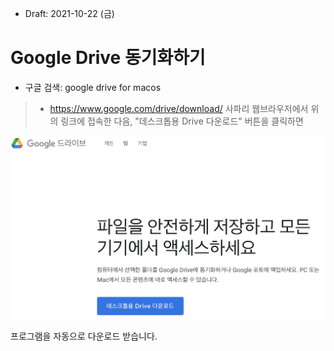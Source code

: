 * Draft: 2021-10-22 (금)

# Google Drive 동기화하기
* 구글 검색: google drive for macos
> * https://www.google.com/drive/download/
사파리 웹브라우저에서 위의 링크에 접속한 다음, "데스크톱용 Drive 다운로드" 버튼을 클릭하면
<img src='images/google_drive-download.png'>
 
프로그램을 자동으로 다운로드 받습니다.

